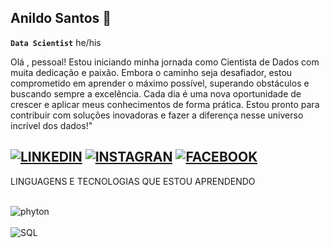 ## Anildo Santos 👋
**`Data Scientist`**  he/his

Olá , pessoal! Estou iniciando minha jornada como Cientista de Dados com muita dedicação e paixão. Embora o caminho seja desafiador, estou comprometido em aprender o máximo possível, superando obstáculos e buscando sempre a excelência. Cada dia é uma nova oportunidade de crescer e aplicar meus conhecimentos de forma prática. Estou pronto para contribuir com soluções inovadoras e fazer a diferença nesse universo incrível dos dados!"

[![LINKEDIN](https://img.shields.io/badge/LinkedIn-0077B5?style=for-the-badge&logo=linkedin&logoColor=white)](https://www.linkedin.com/in/anildo-santos-158271216/)
[![INSTAGRAN](https://img.shields.io/badge/Instagram-E4405F?style=for-the-badge&logo=instagram&logoColor=white)](https://www.instagram.com/dantizin/?hl=pt-br)
[![FACEBOOK](https://img.shields.io/badge/Facebook-1877F2?style=for-the-badge&logo=facebook&logoColor=white)](https://www.facebook.com/anildo.santos.52?locale=pt_BR)
---
LINGUAGENS E TECNOLOGIAS QUE ESTOU APRENDENDO
<div style="display: inline_block"><br/>
<img align="center"alt="phyton"src="https://img.shields.io/badge/Python-14354C?style=for-the-badge&logo=python&logoColor=white"/><div style="display: inline_block"><br/><img align="center"alt="SQL"src="https://img.shields.io/badge/SQL-F7DF1E?style=for-the-badge&logo=SQL&logoColor=black"><br/>

 

